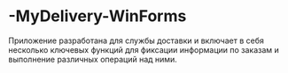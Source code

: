 # -MyDelivery-WinForms
Приложение разработана для службы доставки и включает в себя несколько ключевых функций для фиксации информации по заказам и выполнение различных операций над ними.
